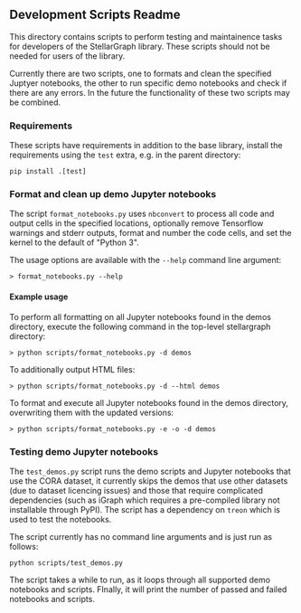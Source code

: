 ## Development Scripts Readme

This directory contains scripts to perform testing and maintainence tasks for developers of the StellarGraph  library. These scripts should not be needed for users of the library.

Currently there are two scripts, one to formats and clean the specified Juptyer notebooks, the other to run specific demo notebooks and check if there are any errors.  In the future the functionality of these two scripts may be combined.

### Requirements

These scripts have requirements in addition to the base library, install the requirements using the `test` extra, e.g. in the parent directory:

```
pip install .[test]
```


### Format and clean up demo Jupyter notebooks

The script `format_notebooks.py` uses `nbconvert` to process all code and output cells in the specified locations, optionally remove Tensorflow warnings and stderr outputs, format and number the code cells, and set the kernel to the default of "Python 3".

The usage options are available with the `--help` command line argument:
```
> format_notebooks.py --help
```

#### Example usage

To perform all formatting on all Jupyter notebooks found in the demos directory, execute the following command in the top-level stellargraph directory:
```
> python scripts/format_notebooks.py -d demos
```

To additionally output HTML files:
```
> python scripts/format_notebooks.py -d --html demos
```

To format and execute all Jupyter notebooks found in the demos directory, overwriting them with the updated versions:
```
> python scripts/format_notebooks.py -e -o -d demos
```

### Testing demo Jupyter notebooks

The `test_demos.py` script runs the demo scripts and Jupyter notebooks that use the CORA dataset, it currently skips the demos that use other datasets (due to dataset licencing issues) and those that require complicated dependencies (such as iGraph which requires a pre-compiled library not installable through PyPI).  The script has a dependency on `treon` which is used to test the notebooks.

The script currently has no command line arguments and is just run as follows:
```
python scripts/test_demos.py
```

The script takes a while to run, as it loops through all supported demo notebooks and scripts. FInally, it will print the number of passed and failed notebooks and scripts.
